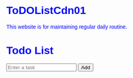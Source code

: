 # ToDOListCdn01
This website is for maintaining regular daily routine. 
<!DOCTYPE html>
<html>
<head>
  <title>Todo List</title>
  <style>
    body {
      font-family: Arial, sans-serif;
      align-content: center;
      color: blue;
           }
    .container{
        align-self: center;

    }
    .todo-item {
      margin-bottom: 10px;
    }
    .todo-item input[type="checkbox"] {
      margin-right: 10px;
    }
    .completed {
      text-decoration: line-through;
      color: gray;
    }
  </style>
</head>
<body>
    <div class="container" >
  <h1>Todo List</h1>

  <form id="todo-form">
    <input type="text" id="todo-input" placeholder="Enter a task">
    <button type="submit">Add</button>
  </form>

  <div id="todo-list"></div>
</div>
  <script>
    document.addEventListener("DOMContentLoaded", function() {
      var form = document.getElementById("todo-form");
      var input = document.getElementById("todo-input");
      var list = document.getElementById("todo-list");

      form.addEventListener("submit", function(event) {
        event.preventDefault();

        var task = input.value.trim();

        if (task !== "") {
          var todoItem = document.createElement("div");
          todoItem.classList.add("todo-item");

          var checkbox = document.createElement("input");
          checkbox.type = "checkbox";

          var label = document.createElement("label");
          label.textContent = task;

          checkbox.addEventListener("change", function() {
            label.classList.toggle("completed");
          });

          todoItem.appendChild(checkbox);
          todoItem.appendChild(label);
          list.appendChild(todoItem);

          input.value = "";
        }
      });
    });
  </script>
</body>
</html>
